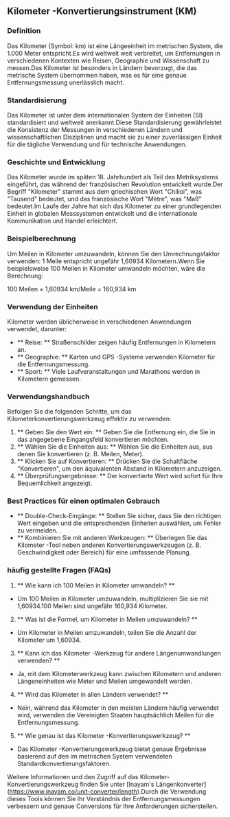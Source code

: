 ## Kilometer -Konvertierungsinstrument (KM)

### Definition
Das Kilometer (Symbol: km) ist eine Längeeinheit im metrischen System, die 1.000 Meter entspricht.Es wird weltweit weit verbreitet, um Entfernungen in verschiedenen Kontexten wie Reisen, Geographie und Wissenschaft zu messen.Das Kilometer ist besonders in Ländern bevorzugt, die das metrische System übernommen haben, was es für eine genaue Entfernungsmessung unerlässlich macht.

### Standardisierung
Das Kilometer ist unter dem internationalen System der Einheiten (SI) standardisiert und weltweit anerkannt.Diese Standardisierung gewährleistet die Konsistenz der Messungen in verschiedenen Ländern und wissenschaftlichen Disziplinen und macht sie zu einer zuverlässigen Einheit für die tägliche Verwendung und für technische Anwendungen.

### Geschichte und Entwicklung
Das Kilometer wurde im späten 18. Jahrhundert als Teil des Metriksystems eingeführt, das während der französischen Revolution entwickelt wurde.Der Begriff "Kilometer" stammt aus dem griechischen Wort "Chilioi", was "Tausend" bedeutet, und das französische Wort "Mètre", was "Maß" bedeutet.Im Laufe der Jahre hat sich das Kilometer zu einer grundlegenden Einheit in globalen Messsystemen entwickelt und die internationale Kommunikation und Handel erleichtert.

### Beispielberechnung
Um Meilen in Kilometer umzuwandeln, können Sie den Umrechnungsfaktor verwenden: 1 Meile entspricht ungefähr 1,60934 Kilometern.Wenn Sie beispielsweise 100 Meilen in Kilometer umwandeln möchten, wäre die Berechnung:

100 Meilen × 1,60934 km/Meile = 160,934 km

### Verwendung der Einheiten
Kilometer werden üblicherweise in verschiedenen Anwendungen verwendet, darunter:
- ** Reise: ** Straßenschilder zeigen häufig Entfernungen in Kilometern an.
- ** Geographie: ** Karten und GPS -Systeme verwenden Kilometer für die Entfernungsmessung.
- ** Sport: ** Viele Laufveranstaltungen und Marathons werden in Kilometern gemessen.

### Verwendungshandbuch
Befolgen Sie die folgenden Schritte, um das Kilometerkonvertierungswerkzeug effektiv zu verwenden:
1. ** Geben Sie den Wert ein: ** Geben Sie die Entfernung ein, die Sie in das angegebene Eingangsfeld konvertieren möchten.
2. ** Wählen Sie die Einheiten aus: ** Wählen Sie die Einheiten aus, aus denen Sie konvertieren (z. B. Meilen, Meter).
3. ** Klicken Sie auf Konvertieren: ** Drücken Sie die Schaltfläche "Konvertieren", um den äquivalenten Abstand in Kilometern anzuzeigen.
4. ** Überprüfungsergebnisse: ** Der konvertierte Wert wird sofort für Ihre Bequemlichkeit angezeigt.

### Best Practices für einen optimalen Gebrauch
- ** Double-Check-Eingänge: ** Stellen Sie sicher, dass Sie den richtigen Wert eingeben und die entsprechenden Einheiten auswählen, um Fehler zu vermeiden.
.
- ** Kombinieren Sie mit anderen Werkzeugen: ** Überlegen Sie das Kilometer -Tool neben anderen Konvertierungswerkzeugen (z. B. Geschwindigkeit oder Bereich) für eine umfassende Planung.

### häufig gestellte Fragen (FAQs)

1. ** Wie kann ich 100 Meilen in Kilometer umwandeln? **
- Um 100 Meilen in Kilometer umzuwandeln, multiplizieren Sie sie mit 1,60934.100 Meilen sind ungefähr 160,934 Kilometer.

2. ** Was ist die Formel, um Kilometer in Meilen umzuwandeln? **
- Um Kilometer in Meilen umzuwandeln, teilen Sie die Anzahl der Kilometer um 1,60934.

3. ** Kann ich das Kilometer -Werkzeug für andere Längenumwandlungen verwenden? **
- Ja, mit dem Kilometerwerkzeug kann zwischen Kilometern und anderen Längeneinheiten wie Meter und Meilen umgewandelt werden.

4. ** Wird das Kilometer in allen Ländern verwendet? **
- Nein, während das Kilometer in den meisten Ländern häufig verwendet wird, verwenden die Vereinigten Staaten hauptsächlich Meilen für die Entfernungsmessung.

5. ** Wie genau ist das Kilometer -Konvertierungswerkzeug? **
- Das Kilometer -Konvertierungswerkzeug bietet genaue Ergebnisse basierend auf den im metrischen System verwendeten Standardkonvertierungsfaktoren.

Weitere Informationen und den Zugriff auf das Kilometer-Konvertierungswerkzeug finden Sie unter [Inayam's Längenkonverter] (https://www.inayam.co/unit-converter/length).Durch die Verwendung dieses Tools können Sie Ihr Verständnis der Entfernungsmessungen verbessern und genaue Conversions für Ihre Anforderungen sicherstellen.